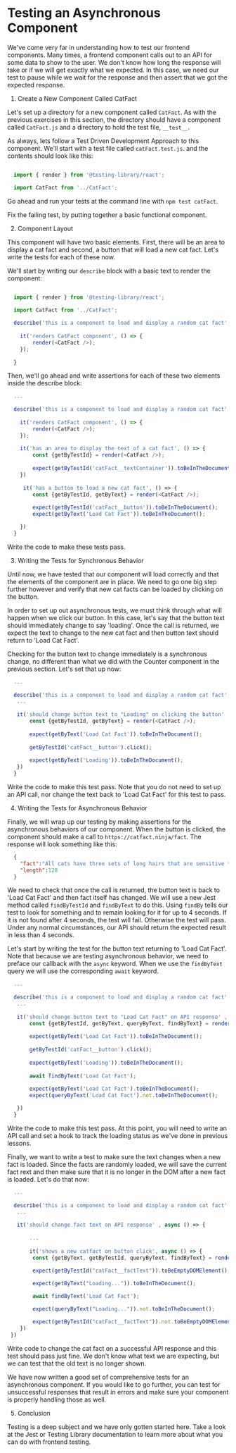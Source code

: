# Testing an Asynchronous Component

We've come very far in understanding how to test our frontend components. Many times, a frontend component calls out to an API for some data to show to the user. We don't know how long the response will take or if we will get exactly what we expected. In this case, we need our test to pause while we wait for the response and then assert that we got the expected response. 

1. Create a New Component Called CatFact

Let's set up a directory for a new component called `CatFact`. As with the previous exercises in this section, the directory should have a component called `CatFact.js` and a directory to hold the test file, `__test__`. 

As always, lets follow a Test Driven Development Approach to this component. We'll start with a test file called `catFact.test.js`. and the contents should look like this: 

``` javascript 

  import { render } from '@testing-library/react';

  import CatFact from '../CatFact';
```

Go ahead and run your tests at the command line with `npm test catFact`.

Fix the failing test, by putting together a basic functional component. 

2. Component Layout

This component will have two basic elements. First, there will be an area to display a cat fact and second, a button that will load a new cat fact. Let's write the tests for each of these now.

We'll start by writing our `describe` block with a basic text to render the component: 

``` javascript

  import { render } from '@testing-library/react';

  import CatFact from '../CatFact';
  
  describe('this is a component to load and display a random cat fact', () => {
    
    it('renders CatFact component', () => {
        render(<CatFact />);
    });
    
  }

```

Then, we'll go ahead and write assertions for each of these two elements inside the describe block: 


``` javascript
  ...
  
  describe('this is a component to load and display a random cat fact', () => {
   
    it('renders CatFact component', () => { 
        render(<CatFact />);
    });
    
    it('has an area to display the text of a cat fact', () => {
        const {getByTestId} = render(<CatFact />);
        
        expect(getByTestId('catFact__textContainer')).toBeInTheDocument()
    })
    
     it('has a button to load a new cat fact', () => {
        const {getByTestId, getByText} = render(<CatFact />);
        
        expect(getByTestId('catFact__button')).toBeInTheDocument();
        expect(getByText('Load Cat Fact')).toBeInTheDocument();

    })
  }

```

Write the code to make these tests pass. 

3. Writing the Tests for Synchronous Behavior

Until now, we have tested that our component will load correctly and that the elements of the component are in place. We need to go one big step further however and  verify that new cat facts can be loaded by clicking on the button. 

In order to set up out asynchronous tests, we must think through what will happen when we click our button. In this case, let's say that the button text should immediately change to say 'loading'. Once the call is returned, we expect the text to change to the new cat fact and then button text should return to 'Load Cat Fact'.

Checking for the button text to change immediately is a synchronous change, no different than what we did with the Counter component in the previous section. Let's set that up now:

``` javascript
  ...
  
  describe('this is a component to load and display a random cat fact', () => {
   ...
   
   it('should change button text to "Loading" on clicking the button' , () => {
       const {getByTestId, getByText} = render(<CatFact />);
       
       expect(getByText('Load Cat Fact')).toBeInTheDocument();
       
       getByTestId('catFact__button').click();
       
       expect(getByText('Loading')).toBeInTheDocument();
   })
  }

```

Write the code to make this test pass. Note that you do not need to set up an API call, nor change the text back to 'Load Cat Fact' for this test to pass. 


4. Writing the Tests for Asynchronous Behavior

Finally, we will wrap up our testing by making assertions for the asynchronous behaviors of our component. When the button is clicked, the component should make a call to `https://catfact.ninja/fact`. The response will look something like this: 

``` json
  {
    "fact":"All cats have three sets of long hairs that are sensitive to pressure - whiskers, eyebrows,and the hairs between their paw pads.",
    "length":128
  }
```

We need to check that once the call is returned, the button text is back to 'Load Cat Fact' and then fact itself has changed. We will use a new Jest method called `findByTestId` and `findByText` to do this. Using `findBy` tells our test to look for something and to remain looking for it for up to 4 seconds. If it is not found after 4 seconds, the test will fail. Otherwise the test will pass. Under any normal circumstances, our API should return the expected result in less than 4 seconds. 

Let's start by writing the test for the button text returning to 'Load Cat Fact'. Note that because we are testing asynchronous behavior, we need to preface our callback with the `async` keyword. When we use the `findByText` query we will use the corresponding `await` keyword. 

``` javascript
  ...
  
  describe('this is a component to load and display a random cat fact', () => {
   ...
   
   it('should change button text to "Load Cat Fact" on API response' , async () => {
       const {getByTestId, getByText, queryByText, findByText} = render(<CatFact />);
       
       expect(getByText('Load Cat Fact')).toBeInTheDocument();
       
       getByTestId('catFact__button').click();
       
       expect(getByText('Loading')).toBeInTheDocument();
       
       await findByText('Load Cat Fact');
       
       expect(getByText('Load Cat Fact').toBeInTheDocument();
       expect(queryByText('Load Cat Fact').not.toBeInTheDocument();

   })
  }

```

Write the code to make this test pass. At this point, you will need to write an API call and set a hook to track the loading status as we've done in previous lessons.

Finally, we want to write a test to make sure the text changes when a new fact is loaded. Since the facts are randomly loaded, we will save the current fact rext and then make sure that it is no longer in the DOM after a new fact is loaded. Let's do that now: 

``` javascript
  ...
  
  describe('this is a component to load and display a random cat fact', () => {
   ...
   
   it('should change fact text on API response' , async () => {
   
       ...
       
       it('shows a new catfact on button click', async () => {
        const {getByText, getByTestId, queryByText, findByText} = render(<CatFact />);
        
        expect(getByTestId("catFact__factText")).toBeEmptyDOMElement();

        expect(getByText("Loading...")).toBeInTheDocument();

        await findByText('Load Cat Fact');

        expect(queryByText("Loading...")).not.toBeInTheDocument();

        expect(getByTestId("catFact__factText")).not.toBeEmptyDOMElement();
    })
 })
```

Write code to change the cat fact on a successful API response and this test should pass just fine. We don't know what text we are expecting, but we can test that the old text is no longer shown. 

We have now written a good set of comprehensive tests for an asynchronous component. If you would like to go further, you can test for unsuccessful responses that result in errors and make sure your component is properly handling those as well. 

5. Conclusion

Testing is a deep subject and we have only gotten started here. Take a look at the Jest or Testing Library documentation to learn more about what you can do with frontend testing. 

